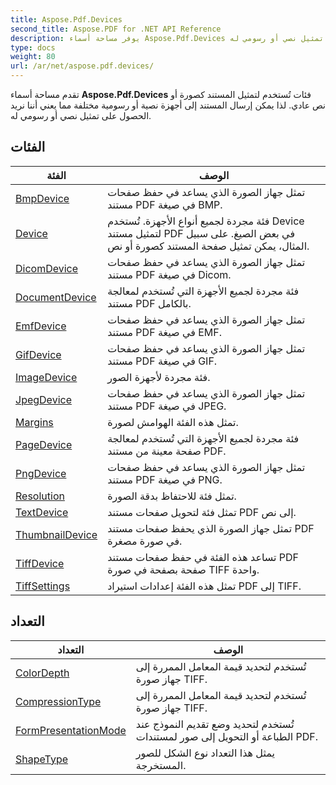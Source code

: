 ```yaml
---
title: Aspose.Pdf.Devices
second_title: Aspose.PDF for .NET API Reference
description: يوفر مساحة أسماء Aspose.Pdf.Devices فئات تُستخدم لتمثيل المستند كصور أو نص عادي. لذا يمكن إرسال المستند إلى أجهزة نصية أو رسومية مختلفة مما يعني أننا نريد الحصول على تمثيل نصي أو رسومي له.
type: docs
weight: 80
url: /ar/net/aspose.pdf.devices/
---
```

تقدم مساحة أسماء **Aspose.Pdf.Devices** فئات تُستخدم لتمثيل المستند كصورة أو نص عادي. لذا يمكن إرسال المستند إلى أجهزة نصية أو رسومية مختلفة مما يعني أننا نريد الحصول على تمثيل نصي أو رسومي له.

## الفئات

| الفئة | الوصف |
| --- | --- |
| [BmpDevice](./bmpdevice/) | تمثل جهاز الصورة الذي يساعد في حفظ صفحات مستند PDF في صيغة BMP. |
| [Device](./device/) | فئة مجردة لجميع أنواع الأجهزة. تُستخدم Device لتمثيل مستند PDF في بعض الصيغ. على سبيل المثال، يمكن تمثيل صفحة المستند كصورة أو نص. |
| [DicomDevice](./dicomdevice/) | تمثل جهاز الصورة الذي يساعد في حفظ صفحات مستند PDF في صيغة Dicom. |
| [DocumentDevice](./documentdevice/) | فئة مجردة لجميع الأجهزة التي تُستخدم لمعالجة مستند PDF بالكامل. |
| [EmfDevice](./emfdevice/) | تمثل جهاز الصورة الذي يساعد في حفظ صفحات مستند PDF في صيغة EMF. |
| [GifDevice](./gifdevice/) | تمثل جهاز الصورة الذي يساعد في حفظ صفحات مستند PDF في صيغة GIF. |
| [ImageDevice](./imagedevice/) | فئة مجردة لأجهزة الصور. |
| [JpegDevice](./jpegdevice/) | تمثل جهاز الصورة الذي يساعد في حفظ صفحات مستند PDF في صيغة JPEG. |
| [Margins](./margins/) | تمثل هذه الفئة الهوامش لصورة. |
| [PageDevice](./pagedevice/) | فئة مجردة لجميع الأجهزة التي تُستخدم لمعالجة صفحة معينة من مستند PDF. |
| [PngDevice](./pngdevice/) | تمثل جهاز الصورة الذي يساعد في حفظ صفحات مستند PDF في صيغة PNG. |
| [Resolution](./resolution/) | تمثل فئة للاحتفاظ بدقة الصورة. |
| [TextDevice](./textdevice/) | تمثل فئة لتحويل صفحات مستند PDF إلى نص. |
| [ThumbnailDevice](./thumbnaildevice/) | تمثل جهاز الصورة الذي يحفظ صفحات مستند PDF في صورة مصغرة. |
| [TiffDevice](./tiffdevice/) | تساعد هذه الفئة في حفظ صفحات مستند PDF صفحة بصفحة في صورة TIFF واحدة. |
| [TiffSettings](./tiffsettings/) | تمثل هذه الفئة إعدادات استيراد PDF إلى TIFF. |
## التعداد

| التعداد | الوصف |
| --- | --- |
| [ColorDepth](./colordepth/) | تُستخدم لتحديد قيمة المعامل الممررة إلى جهاز صورة TIFF. |
| [CompressionType](./compressiontype/) | تُستخدم لتحديد قيمة المعامل الممررة إلى جهاز صورة TIFF. |
| [FormPresentationMode](./formpresentationmode/) | تُستخدم لتحديد وضع تقديم النموذج عند الطباعة أو التحويل إلى صور لمستندات PDF. |
| [ShapeType](./shapetype/) | يمثل هذا التعداد نوع الشكل للصور المستخرجة. |
